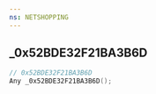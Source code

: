 ```yaml
---
ns: NETSHOPPING
---
```

## _0x52BDE32F21BA3B6D

```c
// 0x52BDE32F21BA3B6D
Any _0x52BDE32F21BA3B6D();
```

